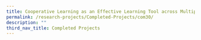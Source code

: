 ```yaml
---
title: Cooperative Learning as an Effective Learning Tool across Multiple Disciplines
permalink: /research-projects/Completed-Projects/com30/
description: ""
third_nav_title: Completed Projects
---
```

